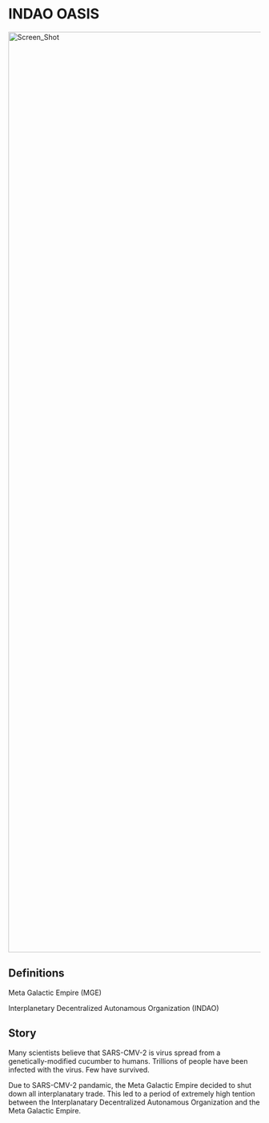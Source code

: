 # INDAO OASIS 

<img width="1840" alt="Screen_Shot" src="https://user-images.githubusercontent.com/19412160/168098154-6676a087-3848-4642-bc60-587460424501.png">


## Definitions

Meta Galactic Empire (MGE)

Interplanetary Decentralized Autonamous Organization (INDAO)

## Story

Many scientists believe that SARS-CMV-2 is virus spread from a genetically-modified cucumber to humans. Trillions of people have been infected with the virus. Few have survived. 

Due to SARS-CMV-2 pandamic, the Meta Galactic Empire decided to shut down all interplanatary trade. This led to a period of extremely high tention between the Interplanatary Decentralized Autonamous Organization and the Meta Galactic Empire. 


